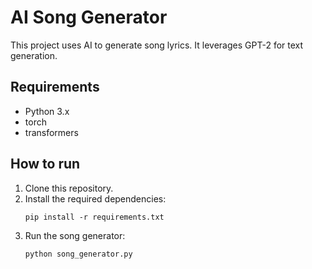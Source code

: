 # AI Song Generator

This project uses AI to generate song lyrics. It leverages GPT-2 for text generation.

## Requirements
- Python 3.x
- torch
- transformers

## How to run
1. Clone this repository.
2. Install the required dependencies:
   ```
   pip install -r requirements.txt
   ```
3. Run the song generator:
   ```
   python song_generator.py
   ```
